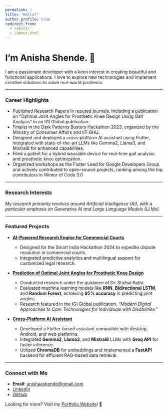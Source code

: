 ```yaml
---
permalink: /
title: "Hello!"
author_profile: true
redirect_from: 
  - /about/
  - /about.html
---
```


# I’m Anisha Shende. 👋

I am a passionate developer with a keen interest in creating beautiful and functional applications. I love to explore new technologies and implement creative solutions to solve real-world problems. 

---

### **Career Highlights**
- Published Research Papers in reputed journals, including a publication on "Optimal Joint Angles for Prosthetic Knee Design Using Gait Analysis" in an IGI Global publication.
- Finalist in the Dark Patterns Busters Hackathon 2023, organized by the Ministry of Consumer Affairs and IIT-BHU.
- Designed and deployed a cross-platform AI assistant using Flutter, integrated with state-of-the-art LLMs like Gemma2, Llama3, and Mixtral8 for enhanced capabilities. 
- Filed a patent for a hybrid wearable device for real-time gait analysis and prosthetic knee optimization.
- Organized workshops as the Flutter Lead for Google Developers Group and actively contributed to open-source projects, ranking among the top contributors in Winter of Code 3.0
---

### **Research Interests**
*My research primarily revolves around Artificial Intelligence (AI), with a particular emphasis on Generative AI and Large Language Models (LLMs).*

---

### **Featured Projects**

- **[AI-Powered Research Engine for Commercial Courts](https://github.com/AnishaShende/New-Nyaylay)**
  * Designed for the Smart India Hackathon 2024 to expedite dispute resolution in commercial courts.  
  * Integrated predictive analytics and multilingual support for customized legal research.

- **[Prediction of Optimal Joint Angles for Prosthetic Knee Design](https://github.com/your-github-repo-link)** 
  * Conducted research under the guidance of Dr. Shehal Rathi.  
  * Evaluated machine learning models like **RNN**, **Bidirectional LSTM**, and **Random Forest**, achieving **95% accuracy** in predicting joint angles.  
  * Research featured in the IGI Global publication, *“Modern Digital Approaches to Care Technologies for Individuals with Disabilities.”*

- **[Cross-Platform AI Assistant](https://github.com/AnishaShende/Private-LLM)** 
  * Developed a Flutter-based assistant compatible with desktop, Android, and web platforms.  
  * Integrated **Gemma2**, **Llama3**, and **Mixtral8** LLMs with **Groq API** for faster inference.  
  * Utilized **ChromaDB** for embeddings and implemented a **FastAPI** backend for efficient RAG-based data retrieval.

---

### **Connect with Me**
- **Email**: anishaashende@gmail.com  
- [LinkedIn](https://www.linkedin.com/in/anishashende/)  
- [GitHub](https://github.com/AnishaShende)  

Looking for more? Visit my [Portfolio Website](https://white-coast-07f031310.4.azurestaticapps.net/)! 🌟
